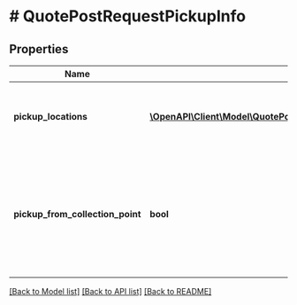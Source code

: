 # # QuotePostRequestPickupInfo

## Properties

Name | Type | Description | Notes
------------ | ------------- | ------------- | -------------
**pickup_locations** | [**\OpenAPI\Client\Model\QuotePostRequestPickupInfoOneOfPickupLocationsInner[]**](QuotePostRequestPickupInfoOneOfPickupLocationsInner.md) | A list of location ids from which the items can be picked up. |
**pickup_from_collection_point** | **bool** | Indication that the pickup is from a collection point. The actual value (true/false) will be ignored. |

[[Back to Model list]](../../README.md#models) [[Back to API list]](../../README.md#endpoints) [[Back to README]](../../README.md)
